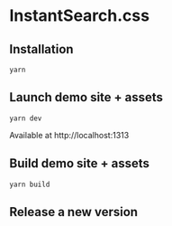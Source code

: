 # InstantSearch.css

## Installation

```
yarn
```

## Launch demo site + assets

```
yarn dev
```

Available at http://localhost:1313

## Build demo site + assets

```
yarn build
```

## Release a new version

